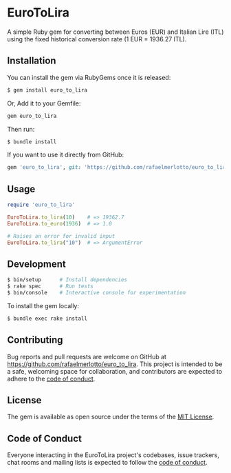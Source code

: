 # EuroToLira

A simple Ruby gem for converting between Euros (EUR) and Italian Lire (ITL) using the fixed historical conversion rate (1 EUR = 1936.27 ITL).

## Installation

You can install the gem via RubyGems once it is released:

```bash
$ gem install euro_to_lira
```

Or, Add it to your Gemfile:

```ruby
gem euro_to_lira
```

Then run: 

```bash
$ bundle install
```

If you want to use it directly from GitHub:

```ruby
gem 'euro_to_lira', git: 'https://github.com/rafaelmerlotto/euro_to_lira.git'
```

## Usage

```ruby
require 'euro_to_lira'

EuroToLira.to_lira(10)    # => 19362.7
EuroToLira.to_euro(1936)  # => 1.0

# Raises an error for invalid input
EuroToLira.to_lira("10")  # => ArgumentError

```

## Development

```bash
$ bin/setup      # Install dependencies
$ rake spec      # Run tests
$ bin/console    # Interactive console for experimentation
```

To install the gem locally:

```bash
$ bundle exec rake install
```

## Contributing

Bug reports and pull requests are welcome on GitHub at https://github.com/rafaelmerlotto/euro_to_lira. This project is intended to be a safe, welcoming space for collaboration, and contributors are expected to adhere to the [code of conduct](https://github.com/rafaelmerlotto/euro_to_lira/blob/main/CODE_OF_CONDUCT.md).

## License

The gem is available as open source under the terms of the [MIT License](https://opensource.org/licenses/MIT).

## Code of Conduct

Everyone interacting in the EuroToLira project's codebases, issue trackers, chat rooms and mailing lists is expected to follow the [code of conduct](https://github.com/rafaelmerlotto/euro_to_lira/blob/main/CODE_OF_CONDUCT.md).
